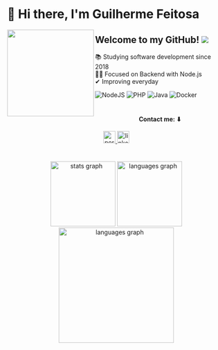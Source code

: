 # 👋 Hi there, I'm Guilherme Feitosa

<img align="left" width="200" src="https://cdn-icons-png.flaticon.com/512/1674/1674969.png"  />

## Welcome to my GitHub! ![](https://komarev.com/ghpvc/?username=guilherme-fcm&color=447ff7&label=Visitor+count)
📚 Studying software development since 2018 <br>
🙇‍♂️ Focused on Backend with Node.js <br>
✔ Improving everyday

![NodeJS](https://img.shields.io/badge/node.js-6DA55F?style=for-the-badge&logo=node.js&logoColor=white) 
![PHP](https://img.shields.io/badge/php-%23777BB4.svg?style=for-the-badge&logo=php&logoColor=white)
![Java](https://img.shields.io/badge/java-%23ED8B00.svg?style=for-the-badge&logo=java&logoColor=white)
![Docker](https://img.shields.io/badge/docker-%230db7ed.svg?style=for-the-badge&logo=docker&logoColor=white)

#

<div align="center">
 <h4> Contact me: ⬇</h4>
 <a href="https://mail.google.com/mail/u/2/?tf=cm&fs=1&to=guilherme_fcm@hotmail.com&hl=pt" target="_blank">
   <img src="https://img.shields.io/badge/E--mail-0078D4?style=for-the-badge&logo=microsoft-outlook&logoColor=white" height="28" alt="portfolio logo"/>
 </a>
 <a href="https://www.linkedin.com/in/guilherme-fcm/" target="_blank">
   <img src="https://img.shields.io/badge/LinkedIn-0077B5?style=for-the-badge&logo=linkedin&logoColor=white" height="28" alt="linkedin logo"/>
 </a>
</div>

#

<div align="center">
  <img src="https://github-readme-stats.vercel.app/api?username=guilherme-fcm&theme=algolia&show_icons=true&count_private=true&include_all_commits=true" height="150" alt="stats graph"  />
  <img src="https://github-readme-stats.vercel.app/api/top-langs?layout=compact&langs_count=4&theme=algolia&username=guilherme-fcm" height="150" alt="languages graph"  />
 <img src="https://activity-graph.herokuapp.com/graph?username=guilherme-fcm&theme=tokyo-night" height="266" alt="languages graph"  />
</div>
